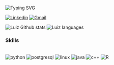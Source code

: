 ![Typing SVG](https://readme-typing-svg.herokuapp.com/?color=00bfbf&size=35&center=true&vCenter=true&width=1000&lines=Hello,+my+name+is+Luiz+Gustavo;I'm+21+years+old;I'm+from+Brazil,+CE;I+study+Data+Science+at+UFC;Be+Welcome!+:%29)

[![Linkedin](https://img.shields.io/badge/LinkedIn-0077B5?style=for-the-badge&logo=linkedin&logoColor=white)](https://www.linkedin.com/in/felipe-bomfim-1075b5204/)
[![Gmail](https://img.shields.io/badge/Gmail-0D1117?style=for-the-badge&logo=gmail&logoColor=red)](mailto:felipebomfim@alu.ufc.br)

![Luiz Github stats](https://github-readme-stats.vercel.app/api?username=FelipeBomfim&theme=red-black)
![Luiz languages](https://github-readme-stats.vercel.app/api/top-langs/?username=FelipeBomfim&theme=red-black)

### Skills

<div style="display: inline_block"><br/>
  <img align="center" alt="python"     src="https://img.shields.io/badge/Python-14354C?style=for-the-badge&logo=python&logoColor=white"/>
  <img align="center" alt="postgresql" src="https://img.shields.io/badge/PostgreSQL-316192?style=for-the-badge&logo=postgresql&logoColor=white"/>
  <img align="center" alt="linux"      src="https://img.shields.io/badge/Linux-FCC624?style=for-the-badge&logo=linux&logoColor=black"/>
  <img align="center" alt="java"       src="https://img.shields.io/badge/Java-ED8B00?style=for-the-badge&logo=openjdk&logoColor=white"/>
  <img align="center" alt="c++"        src="https://img.shields.io/badge/C%2B%2B-00599C?style=for-the-badge&logo=c%2B%2B&logoColor=white"/>
  <img align="center" alt="R"          src="https://img.shields.io/badge/R-276DC3?style=for-the-badge&logo=r&logoColor=white"/>
</div>


  
